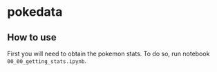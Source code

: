 pokedata
================

<!-- WARNING: THIS FILE WAS AUTOGENERATED! DO NOT EDIT! -->

## How to use

First you will need to obtain the pokemon stats. To do so, run notebook
`00_00_getting_stats.ipynb`.
